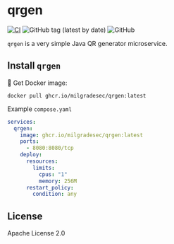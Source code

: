 # qrgen

[![CI](https://github.com/milgradesec/qrgen/actions/workflows/java-ci.yml/badge.svg)](https://github.com/milgradesec/qrgen/actions/workflows/java-ci.yml)
![GitHub tag (latest by date)](https://img.shields.io/github/v/tag/milgradesec/qrgen)
![GitHub](https://img.shields.io/github/license/milgradesec/nbot)

`qrgen` is a very simple Java QR generator microservice.

## Install `qrgen`

🐳 Get Docker image:

```shell
docker pull ghcr.io/milgradesec/qrgen:latest
```

Example `compose.yaml`

```yaml
services:
  qrgen:
    image: ghcr.io/milgradesec/qrgen:latest
    ports:
      - 8080:8080/tcp
    deploy:
      resources:
        limits:
          cpus: "1"
          memory: 256M
      restart_policy:
        condition: any
```

## License

Apache License 2.0
